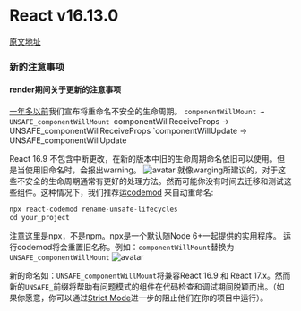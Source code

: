 # React v16.13.0
[原文地址](https://reactjs.org/blog/2020/02/26/react-v16.13.0.html	"原文地址")

### 新的注意事项

#### render期间关于更新的注意事项
[一年多以前]( https://reactjs.org/blog/2018/03/27/update-on-async-rendering.html	"Update on Async Rendering")我们宣布将重命名不安全的生命周期。
`componentWillMount → UNSAFE_componentWillMount
`componentWillReceiveProps → UNSAFE_componentWillReceiveProps
`componentWillUpdate → UNSAFE_componentWillUpdate

React  16.9 不包含中断更改，在新的版本中旧的生命周期命名依旧可以使用。但是当使用旧命名时，会报出warning。
![avatar](https://i.imgur.com/sngxSML.png)
就像warging所建议的，对于这些不安全的生命周期通常有更好的处理方法。然而可能你没有时间去迁移和测试这些组件。这种情况下，我们推荐运[codemod](https://medium.com/@cpojer/effective-javascript-codemods-5a6686bb46fb "Effective JavaScript Codemods") 来自动重命名:

``` javascript
npx react-codemod rename-unsafe-lifecycles
cd your_project
```
注意这里是npx，不是npm。npx是一个默认随Node 6+一起提供的实用程序。
运行codemod将会重置旧名称。例如：`componentWillMount`替换为`UNSAFE_componentWillMount`
![avatar](https://i.imgur.com/Heyvcyi.gif)

新的命名如：`UNSAFE_componentWillMount`将兼容React 16.9 和 React 17.x。然而新的`UNSAFE_`前缀将帮助有问题模式的组件在代码检查和调试期间脱颖而出。（如果你愿意，你可以通过[Strict Mode](https://reactjs.org/docs/strict-mode.html "Strict Mode" )进一步的阻止他们在你的项目中运行）。